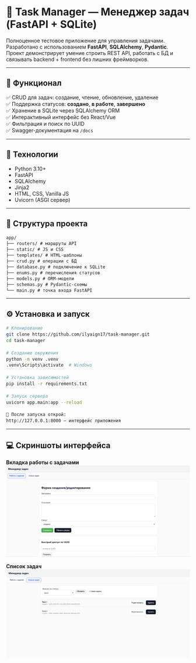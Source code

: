 # 🧠 Task Manager — Менеджер задач (FastAPI + SQLite)

Полноценное тестовое приложение для управления задачами.  
Разработано с использованием **FastAPI**, **SQLAlchemy**, **Pydantic**.  
Проект демонстрирует умение строить REST API, работать с БД и связывать backend + frontend без лишних фреймворков.

---

## 🚀 Функционал
✅ CRUD для задач: создание, чтение, обновление, удаление  
✅ Поддержка статусов: **создано**, **в работе**, **завершено**  
✅ Хранение в SQLite через SQLAlchemy ORM  
✅ Интерактивный интерфейс без React/Vue  
✅ Фильтрация и поиск по UUID  
✅ Swagger-документация на `/docs`  

---

## 🧩 Технологии
- Python 3.10+
- FastAPI
- SQLAlchemy
- Jinja2
- HTML, CSS, Vanilla JS
- Uvicorn (ASGI сервер)

---

## 📂 Структура проекта
 ```text
app/
├── routers/ # маршруты API
├── static/ # JS и CSS
├── templates/ # HTML-шаблоны
├── crud.py # операции с БД
├── database.py # подключение к SQLite
├── enums.py # перечисления статусов
├── models.py # ORM-модели
├── schemas.py # Pydantic-схемы
└── main.py # точка входа FastAPI
```
---

## ⚙️ Установка и запуск

```bash
# Клонирование
git clone https://github.com/ilyaign17/task-manager.git
cd task-manager

# Создание окружения
python -m venv .venv
.venv\Scripts\activate  # Windows

# Установка зависимостей
pip install -r requirements.txt

# Запуск сервера
uvicorn app.main:app --reload

📍 После запуска открой:
http://127.0.0.1:8000 — интерфейс приложения
```

---

## 💻 Скриншоты интерфейса

**Вкладка работы с задачами**
![Work tab](./ui_1.png)

**Список задач**
![Task list](./ui_2.png)
